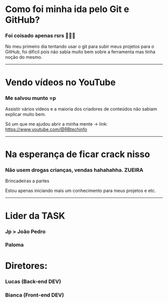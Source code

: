 # Como foi minha ida pelo Git e GitHub?

### Foi coisado apenas rsrs 🙂🙂🙂

No meu primeiro dia tentando usar o git para subir meus projetos para o GitHub,
foi dificil pois não sabia muito bem sobre a ferramenta mas tinha noção do mesmo.

----------------------------------------------------------------------------------

# Vendo vídeos no YouTube

### Me salvou munto =p

Assistir vários vídeos e a maioria dos criadores de conteúdos
não sabiam explicar muito bem.

Só um que me ajudou abrir a minha mente
-> link: https://www.youtube.com/@RBtechinfo

----------------------------------------------------------------------------------

# Na esperança de ficar crack nisso

### Não usem drogas crianças, vendas hahahahha. ZUEIRA 

Brincadeiras a partes

Estou apenas iniciando mais um conhecimento para meus projetos e etc.

----------------------------------------------------------------------------------

# Lider da TASK

### Jp > João Pedro
### Paloma

# Diretores: 
### Lucas (Back-end DEV)
### Bianca (Front-end DEV)